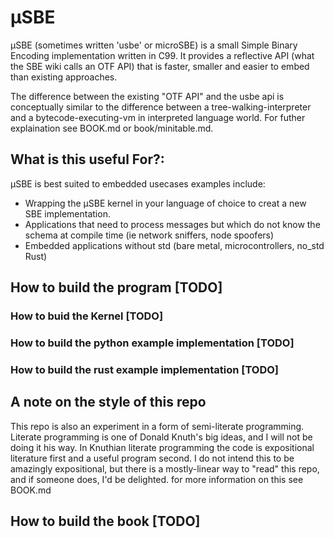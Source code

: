 # μSBE
μSBE (sometimes written 'usbe' or microSBE) is a small Simple Binary Encoding implementation written in C99.
It provides a reflective API (what the SBE wiki calls an OTF API) that is faster, smaller and easier to embed than existing approaches. 

The difference between the existing "OTF API" and the usbe api is conceptually similar to the difference between a tree-walking-interpreter and a bytecode-executing-vm in interpreted language world. For futher explaination see BOOK.md or book/minitable.md.

## What is this useful For?:
μSBE is best suited to embedded usecases examples include:
- Wrapping the μSBE kernel in your language of choice to creat a new SBE implementation.
- Applications that need to process messages but which do not know the schema at compile time (ie network sniffers, node spoofers)
- Embedded applications without std (bare metal, microcontrollers, no_std Rust)

## How to build the program [TODO]
### How to buid the Kernel [TODO]
### How to build the python example implementation [TODO]
### How to build the rust example implementation [TODO]

## A note on the style of this repo
This repo is also an experiment in a form of semi-literate programming. Literate programming is one of Donald Knuth's big ideas, and I will not be doing it his way. In Knuthian literate programming the code is expositional literature first and a useful program second. I do not intend this to be amazingly expositional, but there is a mostly-linear way to "read" this repo, and if someone does, I'd be delighted. for more information on this see BOOK.md

## How to build the book [TODO]

